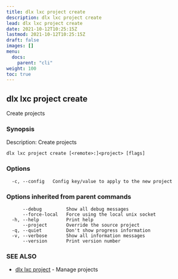 ```yaml
---
title: dlx lxc project create
description: dlx lxc project create
lead: dlx lxc project create
date: 2021-10-12T10:25:15Z
lastmod: 2021-10-12T10:25:15Z
draft: false
images: []
menu:
  docs:
    parent: "cli"
weight: 100
toc: true
---
```

## dlx lxc project create

Create projects

### Synopsis

Description:
  Create projects



```
dlx lxc project create [<remote>:]<project> [flags]
```

### Options

```
  -c, --config   Config key/value to apply to the new project
```

### Options inherited from parent commands

```
      --debug         Show all debug messages
      --force-local   Force using the local unix socket
  -h, --help          Print help
      --project       Override the source project
  -q, --quiet         Don't show progress information
  -v, --verbose       Show all information messages
      --version       Print version number
```

### SEE ALSO

* [dlx lxc project](/docs/cmd/dlx_lxc_project)	 - Manage projects

